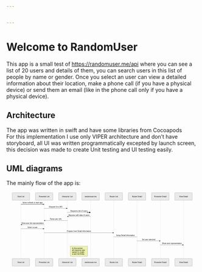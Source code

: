 ```yaml
---


---
```


<h1 id="welcome-to-randomuser">Welcome to RandomUser</h1>
<p>This app is a small test of <a href="https://randomuser.me/api">https://randomuser.me/api</a> where you can see a list of 20 users and details of them, you can search users in this list of people by name or gender. Once you select an user can view a detailed information about their location, make a phone call (if you have a physical device) or send them an email (like in the phone call only if you have a physical device).</p>
<h2 id="architecture">Architecture</h2>
<p>The app was written in swift and have some libraries from Cocoapods<br>
For this implementation I use only VIPER architecture and don’t have storyboard, all UI was written programmatically excepted by launch screen, this decision was made to create Unit testing and UI testing easily.</p>
<h2 id="uml-diagrams">UML diagrams</h2>
<p>The mainly flow of the app is:</p>
<div class="mermaid"><svg xmlns="http://www.w3.org/2000/svg" id="mermaid-svg-D6i4hcazGtnhJDH5" height="100%" width="100%" style="max-width:1650px;" viewBox="-50 -10 1650 643.25"><g></g><g><line id="actor5456" x1="75" y1="5" x2="75" y2="632.25" class="actor-line" stroke-width="0.5px" stroke="#999"></line><rect x="0" y="0" fill="#eaeaea" stroke="#666" width="150" height="65" rx="3" ry="3" class="actor"></rect><text x="75" y="32.5" dominant-baseline="central" alignment-baseline="central" class="actor" style="text-anchor: middle;"><tspan x="75" dy="0">View List</tspan></text></g><g><line id="actor5457" x1="275" y1="5" x2="275" y2="632.25" class="actor-line" stroke-width="0.5px" stroke="#999"></line><rect x="200" y="0" fill="#eaeaea" stroke="#666" width="150" height="65" rx="3" ry="3" class="actor"></rect><text x="275" y="32.5" dominant-baseline="central" alignment-baseline="central" class="actor" style="text-anchor: middle;"><tspan x="275" dy="0">Presenter List</tspan></text></g><g><line id="actor5458" x1="475" y1="5" x2="475" y2="632.25" class="actor-line" stroke-width="0.5px" stroke="#999"></line><rect x="400" y="0" fill="#eaeaea" stroke="#666" width="150" height="65" rx="3" ry="3" class="actor"></rect><text x="475" y="32.5" dominant-baseline="central" alignment-baseline="central" class="actor" style="text-anchor: middle;"><tspan x="475" dy="0">Interactor List</tspan></text></g><g><line id="actor5459" x1="675" y1="5" x2="675" y2="632.25" class="actor-line" stroke-width="0.5px" stroke="#999"></line><rect x="600" y="0" fill="#eaeaea" stroke="#666" width="150" height="65" rx="3" ry="3" class="actor"></rect><text x="675" y="32.5" dominant-baseline="central" alignment-baseline="central" class="actor" style="text-anchor: middle;"><tspan x="675" dy="0">randomuser.me</tspan></text></g><g><line id="actor5460" x1="875" y1="5" x2="875" y2="632.25" class="actor-line" stroke-width="0.5px" stroke="#999"></line><rect x="800" y="0" fill="#eaeaea" stroke="#666" width="150" height="65" rx="3" ry="3" class="actor"></rect><text x="875" y="32.5" dominant-baseline="central" alignment-baseline="central" class="actor" style="text-anchor: middle;"><tspan x="875" dy="0">Router List</tspan></text></g><g><line id="actor5461" x1="1075" y1="5" x2="1075" y2="632.25" class="actor-line" stroke-width="0.5px" stroke="#999"></line><rect x="1000" y="0" fill="#eaeaea" stroke="#666" width="150" height="65" rx="3" ry="3" class="actor"></rect><text x="1075" y="32.5" dominant-baseline="central" alignment-baseline="central" class="actor" style="text-anchor: middle;"><tspan x="1075" dy="0">Router Detail</tspan></text></g><g><line id="actor5462" x1="1275" y1="5" x2="1275" y2="632.25" class="actor-line" stroke-width="0.5px" stroke="#999"></line><rect x="1200" y="0" fill="#eaeaea" stroke="#666" width="150" height="65" rx="3" ry="3" class="actor"></rect><text x="1275" y="32.5" dominant-baseline="central" alignment-baseline="central" class="actor" style="text-anchor: middle;"><tspan x="1275" dy="0">Presenter Detail</tspan></text></g><g><line id="actor5463" x1="1475" y1="5" x2="1475" y2="632.25" class="actor-line" stroke-width="0.5px" stroke="#999"></line><rect x="1400" y="0" fill="#eaeaea" stroke="#666" width="150" height="65" rx="3" ry="3" class="actor"></rect><text x="1475" y="32.5" dominant-baseline="central" alignment-baseline="central" class="actor" style="text-anchor: middle;"><tspan x="1475" dy="0">View Detail</tspan></text></g><defs><marker id="arrowhead" refX="5" refY="2" markerWidth="6" markerHeight="4" orient="auto"><path d="M 0,0 V 4 L6,2 Z"></path></marker></defs><defs><marker id="crosshead" markerWidth="15" markerHeight="8" orient="auto" refX="16" refY="4"><path fill="black" stroke="#000000" stroke-width="1px" d="M 9,2 V 6 L16,4 Z" style="stroke-dasharray: 0px, 0px;"></path><path fill="none" stroke="#000000" stroke-width="1px" d="M 0,1 L 6,7 M 6,1 L 0,7" style="stroke-dasharray: 0px, 0px;"></path></marker></defs><g><text x="175" y="93" class="messageText" style="text-anchor: middle;">Select refresh or start app</text><line x1="75" y1="100" x2="275" y2="100" class="messageLine0" stroke-width="2" stroke="black" marker-end="url(#arrowhead)" style="fill: none;"></line></g><g><text x="375" y="128" class="messageText" style="text-anchor: middle;">Request for a WS</text><line x1="275" y1="135" x2="475" y2="135" class="messageLine1" stroke-width="2" stroke="black" marker-end="url(#arrowhead)" style="stroke-dasharray: 3px, 3px; fill: none;"></line></g><g><text x="575" y="163" class="messageText" style="text-anchor: middle;">Request a list of users</text><line x1="475" y1="170" x2="675" y2="170" class="messageLine1" stroke-width="2" stroke="black" marker-end="url(#crosshead)" style="stroke-dasharray: 3px, 3px; fill: none;"></line></g><g><text x="575" y="198" class="messageText" style="text-anchor: middle;">Reponse with data of users</text><line x1="675" y1="205" x2="475" y2="205" class="messageLine1" stroke-width="2" stroke="black" marker-end="url(#arrowhead)" style="stroke-dasharray: 3px, 3px; fill: none;"></line></g><g><text x="375" y="233" class="messageText" style="text-anchor: middle;">Parse user info</text><line x1="475" y1="240" x2="275" y2="240" class="messageLine1" stroke-width="2" stroke="black" marker-end="url(#arrowhead)" style="stroke-dasharray: 3px, 3px; fill: none;"></line></g><g><text x="175" y="268" class="messageText" style="text-anchor: middle;">Show user list representation</text><line x1="275" y1="275" x2="75" y2="275" class="messageLine1" stroke-width="2" stroke="black" marker-end="url(#arrowhead)" style="stroke-dasharray: 3px, 3px; fill: none;"></line></g><g><text x="175" y="303" class="messageText" style="text-anchor: middle;">Select a user</text><line x1="75" y1="310" x2="275" y2="310" class="messageLine1" stroke-width="2" stroke="black" marker-end="url(#arrowhead)" style="stroke-dasharray: 3px, 3px; fill: none;"></line></g><g><text x="575" y="338" class="messageText" style="text-anchor: middle;">Prepare User Detail Information</text><line x1="275" y1="345" x2="875" y2="345" class="messageLine1" stroke-width="2" stroke="black" marker-end="url(#arrowhead)" style="stroke-dasharray: 3px, 3px; fill: none;"></line></g><g><text x="975" y="373" class="messageText" style="text-anchor: middle;">Setup Detail Information</text><line x1="875" y1="380" x2="1075" y2="380" class="messageLine1" stroke-width="2" stroke="black" style="stroke-dasharray: 3px, 3px; fill: none;"></line></g><g><text x="1175" y="408" class="messageText" style="text-anchor: middle;">Set user selected</text><line x1="1075" y1="415" x2="1275" y2="415" class="messageLine1" stroke-width="2" stroke="black" marker-end="url(#arrowhead)" style="stroke-dasharray: 3px, 3px; fill: none;"></line></g><g><text x="1375" y="443" class="messageText" style="text-anchor: middle;">Show user representation</text><line x1="1275" y1="450" x2="1475" y2="450" class="messageLine1" stroke-width="2" stroke="black" marker-end="url(#arrowhead)" style="stroke-dasharray: 3px, 3px; fill: none;"></line></g><g><rect x="500" y="460" fill="#EDF2AE" stroke="#666" width="150" height="87.25" rx="0" ry="0" class="note"></rect><text x="496" y="484" fill="black" class="noteText"><tspan x="516" fill="black">In this section</tspan></text><text x="496" y="500.8125" fill="black" class="noteText"><tspan x="516" fill="black">all response was </tspan></text><text x="496" y="517.625" fill="black" class="noteText"><tspan x="516" fill="black"> parser to create </tspan></text><text x="496" y="534.4375" fill="black" class="noteText"><tspan x="516" fill="black"> a user list Entity.</tspan></text></g><g><rect x="0" y="567.25" fill="#eaeaea" stroke="#666" width="150" height="65" rx="3" ry="3" class="actor"></rect><text x="75" y="599.75" dominant-baseline="central" alignment-baseline="central" class="actor" style="text-anchor: middle;"><tspan x="75" dy="0">View List</tspan></text></g><g><rect x="200" y="567.25" fill="#eaeaea" stroke="#666" width="150" height="65" rx="3" ry="3" class="actor"></rect><text x="275" y="599.75" dominant-baseline="central" alignment-baseline="central" class="actor" style="text-anchor: middle;"><tspan x="275" dy="0">Presenter List</tspan></text></g><g><rect x="400" y="567.25" fill="#eaeaea" stroke="#666" width="150" height="65" rx="3" ry="3" class="actor"></rect><text x="475" y="599.75" dominant-baseline="central" alignment-baseline="central" class="actor" style="text-anchor: middle;"><tspan x="475" dy="0">Interactor List</tspan></text></g><g><rect x="600" y="567.25" fill="#eaeaea" stroke="#666" width="150" height="65" rx="3" ry="3" class="actor"></rect><text x="675" y="599.75" dominant-baseline="central" alignment-baseline="central" class="actor" style="text-anchor: middle;"><tspan x="675" dy="0">randomuser.me</tspan></text></g><g><rect x="800" y="567.25" fill="#eaeaea" stroke="#666" width="150" height="65" rx="3" ry="3" class="actor"></rect><text x="875" y="599.75" dominant-baseline="central" alignment-baseline="central" class="actor" style="text-anchor: middle;"><tspan x="875" dy="0">Router List</tspan></text></g><g><rect x="1000" y="567.25" fill="#eaeaea" stroke="#666" width="150" height="65" rx="3" ry="3" class="actor"></rect><text x="1075" y="599.75" dominant-baseline="central" alignment-baseline="central" class="actor" style="text-anchor: middle;"><tspan x="1075" dy="0">Router Detail</tspan></text></g><g><rect x="1200" y="567.25" fill="#eaeaea" stroke="#666" width="150" height="65" rx="3" ry="3" class="actor"></rect><text x="1275" y="599.75" dominant-baseline="central" alignment-baseline="central" class="actor" style="text-anchor: middle;"><tspan x="1275" dy="0">Presenter Detail</tspan></text></g><g><rect x="1400" y="567.25" fill="#eaeaea" stroke="#666" width="150" height="65" rx="3" ry="3" class="actor"></rect><text x="1475" y="599.75" dominant-baseline="central" alignment-baseline="central" class="actor" style="text-anchor: middle;"><tspan x="1475" dy="0">View Detail</tspan></text></g></svg></div>

